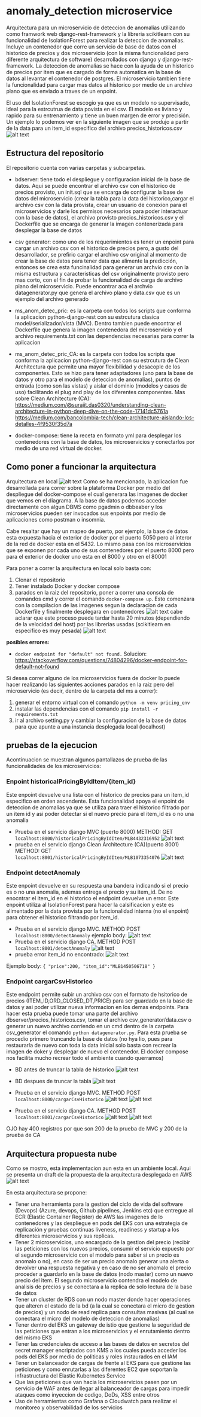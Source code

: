 # anomaly_detection microservice
Arquitectura para un microservicio de deteccion de anomalias utilizando como framwork web django-rest-framework y la libreria scikitlearn con su funcionalidad de IsolationForest para realizar la deteccion de anomalias. Incluye un contenedor que corre un servicio de base de datos con el historico de precios y dos microservicio (con la misma funcionalidad pero diferente arquitectura de software) desarrollados con django y django-rest-framework. La deteccion de anomalias se hace con la ayuda de un historico de precios por item que es cargado de forma automatica en la base de datos al levantar el contenedor de postgres. El microservicio tambien tiene la funcionalidad para cargar mas datos al historico por medio de un archivo plano que es enviado a traves de un enpoint.

El uso del IsolationForest se escogio ya que es un modelo no supervisado, ideal para la estrcutrua de data povista en el csv. El modelo es liviano y rapido para su entrenamiento y tiene un buen margen de error y precisión. Un ejemplo lo podemos ver en la siguiente imagen que se produjo a partir de la data para un item_id especifico del archivo precios_historicos.csv
![alt text](image-1.png)

## Estructura del repositorio
El repositorio cuenta con varias carpetas y subcarpetas.
- bdserver: tiene todo el despliegue y configuracion inicial de la base de datos. Aqui se puede encontrar el archivo csv con el historico de precios provisto, un init.sql que se encarga de configurar la base de datos del microservicio (crear la tabla para la data del historico,cargar el archivo csv con la data provista, crear un usuario de conexion para el microservicios y darle los permisos necesarios para poder interactuar con la base de datos), el archivo provisto precios_historicos.csv y el Dockerfile que se encarga de generar la imagen contenerizada para desplegar la base de datos

- csv generator: como uno de los requerimientos es tener un enpoint para cargar un archivo csv con el historico de precios pero, a gusto del desarrollador, se prefirio cargar el archivo csv original al momento de crear la base de datos para tener data que alimente la predicción, entonces se crea esta funcinalidad para generar un archvio csv con la misma estructura y caracteristicas del csv originalmente provisto pero mas corto, con el fin de probar la funcionalidad de carga de archivo plano del microservicio. Puede encontrar aca el archvio datagenerator.py que genera el archivo plano y data.csv que es un ejemplo del archivo generado

- ms_anom_detec_pric: es la carpeta con todos los scripts que conforma la aplicacion python-django-rest con su estrcutura clasica model/serializador/vista (MVC). Dentro tambien puede encontrar el Dockerfile que genera la imagen contenedora del microservicio y el archivo requirements.txt con las dependencias necesarias para correr la aplicacion

- ms_anom_detec_pric_CA: es la carpeta con todos los scripts que conforma la aplicacion python-django-rest con su estrcutura de Clean Architectura que permite una mayor flexibilidad y desacople de los componentes. Esto se hizo para tener adaptadores (uno para la base de datos y otro para el modelo de deteccion de anomalias), puntos de entrada (como son las vistas) y aislar el dominio (modelos y casos de uso) facilitando el plug and play de los diferentes componentes. Mas sobre Clean Architecture (CA): 
https://medium.com/@surajit.das0320/understanding-clean-architecture-in-python-deep-dive-on-the-code-17141dc5761a
https://medium.com/bancolombia-tech/clean-architecture-aislando-los-detalles-4f9530f35d7a

- docker-compose: tiene la receta en formato yml para desplegar los contenedores con la base de datos, los microservicios y conectarlos por medio de una red virtual de docker.

## Como poner a funcionar la arquitectura
Arquitectura en local
![alt text](arquitecturalocal.jpg)
Como se ha mencionado, la aplicacion fue desarrollada para correr sobre la plataforma Docker por medio del despliegue del docker-compose el cual generara las imagenes de docker que vemos en el diagrama. A la base de datos podemos acceder directamente con algun DBMS como pgadmin o dbbeaber y los microservicios pueden ser invocados sus enpoints por medio de aplicaciones como postman o insomnia.

Cabe resaltar que hay un mapeo de puerto, por ejemplo, la base de datos esta expuesta hacia el exterior de docker por el puerto 5050 pero al interor de la red de docker esta en el 5432. Lo mismo pasa con los microservicios que se exponen por cada uno de sus contenedores por el puerto 8000 pero para el exterior de docker uno esta en el 8000 y otro en el 80001

Para poner a correr la arquitectura en local solo basta con:
1. Clonar el repositorio
2. Tener instalado Docker y docker compose
3. parados en la raiz del repositorio, poner a correr una consola de comandos cmd y correr el comando `docker-compose up`. Esto comenzara con la compilacion de las imagenes segun la declaracion de cada Dockerfile y finalmente desplegara en contenedores
![alt text](image.png)
cabe aclarar que este proceso puede tardar hasta 20 minutos (dependiendo de la velocidad del host) por las librerias usadas (scikitlearn en especifico es muy pesada)
![alt text](image-2.png)

**posibles errores:** 

- `docker endpoint for "default" not found.`
Solucion: https://stackoverflow.com/questions/74804296/docker-endpoint-for-default-not-found

Si desea correr alguno de los microservicios fuera de docker lo puede hacer realizando las siguientes acciones parados en la raiz pero del microservicio (es decir, dentro de la carpeta del ms a correr):
1. generar el entorno virtual con el comando `python -m venv pricing_env`
2. instalar las dependencias con el comando `pip install -r requirements.txt`
3. ir al archivo setting.py y cambiar la configuracion de la base de datos para que apunte a una instancia desplegada local (localhost)

## pruebas de la ejecucion
Acontinuacion se muestran algunos pantallazos de prueba de las funcionalidades de los microservicios:
### Enpoint historicalPricingByIdItem/{item_id}
Este enpoint devuelve una lista con el historico de precios para un item_id especifico en orden ascendente. Esta funcionalidad apoya el enpoint de deteccion de anomalias ya que se utiliza para traer el historico filtrado por un item id y asi poder detectar si el nuevo precio para el item_id es o no una anomalia

- Prueba en el servicio django MVC (puerto 8000) METHOD: GET
`localhost:8000/historicalPricingByIdItem/MLB4432316952`
![alt text](image-3.png)
- prueba en el servicio django Clean 
Architecture (CA)(puerto 8001) METHOD: GET
`localhost:8001/historicalPricingByIdItem/MLB1073354076`
![alt text](image-4.png)

### Endpoint  detectAnomaly
Este enpoint devuelve en su respuesta una bandera indicando si el precio es o no una anomalia, ademas entrega el precio y su item_id. De no enocntrar el item_id en el historico el endpoint devuelve un error. Este enpoint utiliza al IsolationForest para hacer la calsificacion y este es alimentado por la data provista por la funcionalidad interna (no el enpoint) para obtener el historico filtrando por item_id.

- Prueba en el servicio django MVC.  METHOD POST
`localhost:8000/detectAnomaly`
ejemplo body:
![alt text](image-5.png)
- Prueba en el servicio django CA. METHOD POST
`localhost:8001/detectAnomaly`
![alt text](image-6.png)
- prueba error item_id no encontrado:
![alt text](image-7.png)

Ejemplo body:
`{
    "price":200,
    "item_id":"MLB1450506718"
}`

### Endpoint cargarCsvHistorico
Este endpoint permite subir un archivo csv con el formato de hsitorico de precios (ITEM_ID,ORD_CLOSED_DT,PRICE) para ser guardado en la base de datos y asi poder utilizar nueva informacion en los demas endpoints.
Para hacer esta prueba puede tomar una parte del archivo dbserver/precios_historicos.csv, tomar el archivo csv_generator/data.csv o generar un nuevo archivo corriendo en un cmd dentro de la carpeta csv_generator el comando `python datagenerator.py`. 
Para esta prueba se procedio primero truncando la base de datos (no hya lio, pues para restaurarla de nuevo con toda la data inicial solo basta con recrear la imagen de doker y desplegar de nuevo el contenedor. El docker compose nos facilita mucho recrear todo el ambiente cuando querramos)
- BD antes de truncar la tabla de historico
![alt text](image-8.png)
- BD despues de truncar la tabla
![alt text](image-9.png)

- Prueba en el servicio django MVC. METHOD POST 
`localhost:8000/cargarCsvHistorico`
![alt text](image-10.png)
![alt text](image-11.png)

- Prueba en el servicio django CA. METHOD POST 
`localhost:8001/cargarCsvHistorico`
![alt text](image-12.png)
![alt text](image-13.png)

OJO hay 400 registros por que son 200 de la prueba de MVC y 200 de la prueba de CA

## Arquitectura propuesta nube
Como se mostro, esta implementacion aun esta en un ambiente local. Aqui se presenta un draft de la propuesta de la arquitectura desplegada en AWS
![alt text](<arquitectura_propuesta_nube (1) (1).jpg>)

En esta arquitectura se propone:
- Tener una herramienta para la gestion del ciclo de vida del software (Devops) (Azure, devops, Github pipelines, Jenkins etc) que entregue al ECR (Elastic Container Register) de AWS las imagenes de lo contenedores y las despliegue en pods del EKS con una estrategia de replicación y pruebas continuas liveness, readiness y startup a los diferentes microservicios y sus replicas.
- Tener 2 microservicios, uno encargado de la gestion del precio (recibir las peticiones con los nuevos precios, consumir el servicio expuesto por el segundo microservicio con el modelo para saber si un precio es anomalo o no), en caso de ser un precio anomalo generar una alerta o devolver una respuesta negativa y en caso de no ser anomalo el precio proceder a guardarlo en la base de datos (nodo master) como un nuevo precio del item. El segundo microservicio contendra el modelo de analisis de precios y se conectara a la replica de solo lectura de la base de datos
- Tener un cluster de RDS con un nodo master donde hacer operaciones que alteren el estado de la bd (a la cual se conectara el micro de gestion de precios) y un nodo de read replica para consultas masivas (al cual se conectara el micro del modelo de deteccion de anomalias)
-  Tener dentro del EKS un gateway de istio que gestione la seguridad de las peticiones que entran a los microservicios y el enrutamiento dentro del mismo EKS
- Tener las credenciales de acceso a las bases de datos en secretos del secret manager encriptados con KMS a los cuales pueda acceder los pods del EKS por medio de politicas y roles instaurados en el IAM
- Tener un balanceador de cargas de frente al EKS para que gestione las peticiones y como enrutarlas a las diferentes EC2 que soportan la infrastructura del Elastic Kubernetes Service
- Que las peticiones que van hacia los microservicios pasen por un servicio de WAF antes de llegar al balanceador de cargas para impedir ataques como inyeccion de codigo, DoDs, XSS entre otros
- Uso de herramientas como Grafana o Cloudwatch para realizar el monitoreo y observabilidad de los servicios
